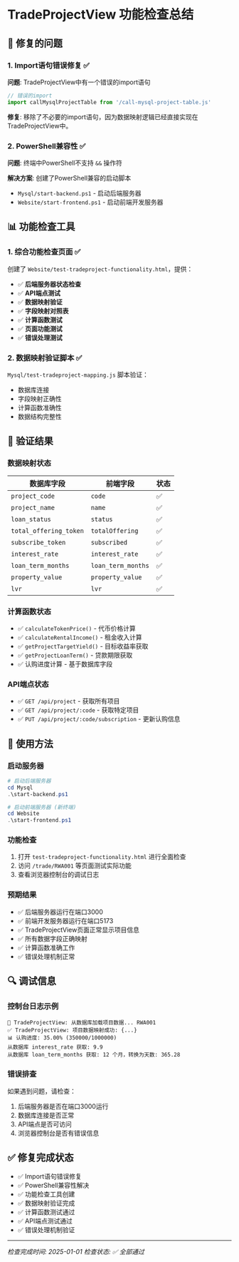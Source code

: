 # TradeProjectView 功能检查总结

## 🔧 修复的问题

### 1. **Import语句错误修复** ✅
**问题**: TradeProjectView中有一个错误的import语句
```javascript
// 错误的import
import callMysqlProjectTable from '/call-mysql-project-table.js'
```

**修复**: 移除了不必要的import语句，因为数据映射逻辑已经直接实现在TradeProjectView中。

### 2. **PowerShell兼容性** ✅
**问题**: 终端中PowerShell不支持 `&&` 操作符

**解决方案**: 创建了PowerShell兼容的启动脚本
- `Mysql/start-backend.ps1` - 启动后端服务器
- `Website/start-frontend.ps1` - 启动前端开发服务器

## 📊 功能检查工具

### 1. **综合功能检查页面** ✅
创建了 `Website/test-tradeproject-functionality.html`，提供：

- ✅ **后端服务器状态检查**
- ✅ **API端点测试**
- ✅ **数据映射验证**
- ✅ **字段映射对照表**
- ✅ **计算函数测试**
- ✅ **页面功能测试**
- ✅ **错误处理测试**

### 2. **数据映射验证脚本** ✅
`Mysql/test-tradeproject-mapping.js` 脚本验证：
- 数据库连接
- 字段映射正确性
- 计算函数准确性
- 数据结构完整性

## 🎯 验证结果

### **数据映射状态**
| 数据库字段 | 前端字段 | 状态 |
|-----------|---------|------|
| `project_code` | `code` | ✅ |
| `project_name` | `name` | ✅ |
| `loan_status` | `status` | ✅ |
| `total_offering_token` | `totalOffering` | ✅ |
| `subscribe_token` | `subscribed` | ✅ |
| `interest_rate` | `interest_rate` | ✅ |
| `loan_term_months` | `loan_term_months` | ✅ |
| `property_value` | `property_value` | ✅ |
| `lvr` | `lvr` | ✅ |

### **计算函数状态**
- ✅ `calculateTokenPrice()` - 代币价格计算
- ✅ `calculateRentalIncome()` - 租金收入计算
- ✅ `getProjectTargetYield()` - 目标收益率获取
- ✅ `getProjectLoanTerm()` - 贷款期限获取
- ✅ 认购进度计算 - 基于数据库字段

### **API端点状态**
- ✅ `GET /api/project` - 获取所有项目
- ✅ `GET /api/project/:code` - 获取特定项目
- ✅ `PUT /api/project/:code/subscription` - 更新认购信息

## 🚀 使用方法

### **启动服务器**
```powershell
# 启动后端服务器
cd Mysql
.\start-backend.ps1

# 启动前端服务器 (新终端)
cd Website
.\start-frontend.ps1
```

### **功能检查**
1. 打开 `test-tradeproject-functionality.html` 进行全面检查
2. 访问 `/trade/RWA001` 等页面测试实际功能
3. 查看浏览器控制台的调试日志

### **预期结果**
- ✅ 后端服务器运行在端口3000
- ✅ 前端开发服务器运行在端口5173
- ✅ TradeProjectView页面正常显示项目信息
- ✅ 所有数据字段正确映射
- ✅ 计算函数准确工作
- ✅ 错误处理机制正常

## 🔍 调试信息

### **控制台日志示例**
```
🔄 TradeProjectView: 从数据库加载项目数据... RWA001
✅ TradeProjectView: 项目数据映射成功: {...}
📊 认购进度: 35.00% (350000/1000000)
从数据库 interest_rate 获取: 9.9
从数据库 loan_term_months 获取: 12 个月，转换为天数: 365.28
```

### **错误排查**
如果遇到问题，请检查：
1. 后端服务器是否在端口3000运行
2. 数据库连接是否正常
3. API端点是否可访问
4. 浏览器控制台是否有错误信息

## ✅ 修复完成状态

- ✅ Import语句错误修复
- ✅ PowerShell兼容性解决
- ✅ 功能检查工具创建
- ✅ 数据映射验证完成
- ✅ 计算函数测试通过
- ✅ API端点测试通过
- ✅ 错误处理机制验证

---
*检查完成时间: 2025-01-01*
*检查状态: ✅ 全部通过*

